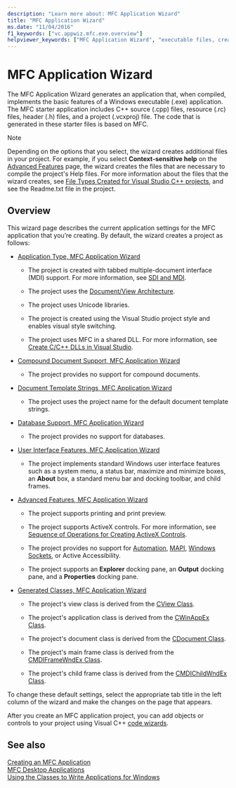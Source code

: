 ```yaml
---
description: "Learn more about: MFC Application Wizard"
title: "MFC Application Wizard"
ms.date: "11/04/2016"
f1_keywords: ["vc.appwiz.mfc.exe.overview"]
helpviewer_keywords: ["MFC Application Wizard", "executable files, creating"]
---
```

# MFC Application Wizard

The MFC Application Wizard generates an application that, when compiled, implements the basic features of a Windows executable (.exe) application. The MFC starter application includes C++ source (.cpp) files, resource (.rc) files, header (.h) files, and a project (.vcxproj) file. The code that is generated in these starter files is based on MFC.

> [!NOTE]
> Depending on the options that you select, the wizard creates additional files in your project. For example, if you select **Context-sensitive help** on the [Advanced Features](../../mfc/reference/advanced-features-mfc-application-wizard.md) page, the wizard creates the files that are necessary to compile the project's Help files. For more information about the files that the wizard creates, see [File Types Created for Visual Studio C++ projects](../../build/reference/file-types-created-for-visual-cpp-projects.md), and see the Readme.txt file in the project.

## Overview

This wizard page describes the current application settings for the MFC application that you’re creating. By default, the wizard creates a project as follows:

- [Application Type, MFC Application Wizard](../../mfc/reference/application-type-mfc-application-wizard.md)

  - The project is created with tabbed multiple-document interface (MDI) support. For more information, see [SDI and MDI](../../mfc/sdi-and-mdi.md).

  - The project uses the [Document/View Architecture](../../mfc/document-view-architecture.md).

  - The project uses Unicode libraries.

  - The project is created using the Visual Studio project style and enables visual style switching.

  - The project uses MFC in a shared DLL. For more information, see [Create C/C++ DLLs in Visual Studio](../../build/dlls-in-visual-cpp.md).

- [Compound Document Support, MFC Application Wizard](../../mfc/reference/compound-document-support-mfc-application-wizard.md)

  - The project provides no support for compound documents.

- [Document Template Strings, MFC Application Wizard](../../mfc/reference/document-template-strings-mfc-application-wizard.md)

  - The project uses the project name for the default document template strings.

- [Database Support, MFC Application Wizard](../../mfc/reference/database-support-mfc-application-wizard.md)

  - The project provides no support for databases.

- [User Interface Features, MFC Application Wizard](../../mfc/reference/user-interface-features-mfc-application-wizard.md)

  - The project implements standard Windows user interface features such as a system menu, a status bar, maximize and minimize boxes, an **About** box, a standard menu bar and docking toolbar, and child frames.

- [Advanced Features, MFC Application Wizard](../../mfc/reference/advanced-features-mfc-application-wizard.md)

  - The project supports printing and print preview.

  - The project supports ActiveX controls. For more information, see [Sequence of Operations for Creating ActiveX Controls](../../mfc/sequence-of-operations-for-creating-activex-controls.md).

  - The project provides no support for [Automation](../../mfc/automation.md), [MAPI](../../mfc/mapi-support-in-mfc.md), [Windows Sockets](../../mfc/windows-sockets-in-mfc.md), or Active Accessibility.

  - The project supports an **Explorer** docking pane, an **Output** docking pane, and a **Properties** docking pane.

- [Generated Classes, MFC Application Wizard](../../mfc/reference/generated-classes-mfc-application-wizard.md)

  - The project's view class is derived from the [CView Class](../../mfc/reference/cview-class.md).

  - The project's application class is derived from the [CWinAppEx Class](../../mfc/reference/cwinappex-class.md).

  - The project's document class is derived from the [CDocument Class](../../mfc/reference/cdocument-class.md).

  - The project's main frame class is derived from the [CMDIFrameWndEx Class](../../mfc/reference/cmdiframewndex-class.md).

  - The project's child frame class is derived from the [CMDIChildWndEx Class](../../mfc/reference/cmdichildwndex-class.md).

To change these default settings, select the appropriate tab title in the left column of the wizard and make the changes on the page that appears.

After you create an MFC application project, you can add objects or controls to your project using Visual C++ [code wizards](../../ide/adding-functionality-with-code-wizards-cpp.md).

## See also

[Creating an MFC Application](../../mfc/reference/creating-an-mfc-application.md)\
[MFC Desktop Applications](../../mfc/mfc-desktop-applications.md)\
[Using the Classes to Write Applications for Windows](../../mfc/using-the-classes-to-write-applications-for-windows.md)
